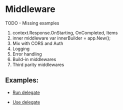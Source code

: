 # Middleware

TODO - Missing examples

1. context.Response.OnStarting, OnCompleted, Items
2. inner middleware var innerBuilder = app.New();
3. Mix with CORS and Auth
4. Logging
5. Error handling
6. Build-in middlewares
7. Third parity middlewares

## Examples:

- [Run delegate](/middleware-01)

- [Use delegate](/src/middleware/middleware-02)
